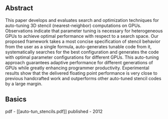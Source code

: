 ## Abstract

This paper develops and evaluates search and optimization techniques for auto-tuning 3D stencil (nearest-neighbor) computations on GPUs. Observations indicate that parameter tuning is necessary for heterogeneous GPUs to achieve optimal performance with respect to a search space. Our proposed framework takes a most concise specification of stencil behavior from the user as a single formula, auto-generates tunable code from it, systematically searches for the best configuration and generates the code with optimal parameter configurations for different GPUs. This auto-tuning approach guarantees adaptive performance for different generations of GPUs while greatly enhancing programmer productivity. Experimental results show that the delivered floating point performance is very close to previous handcrafted work and outperforms other auto-tuned stencil codes by a large margin.

## Basics

pdf - [[auto-tun_stencils.pdf]]
published - 2012
